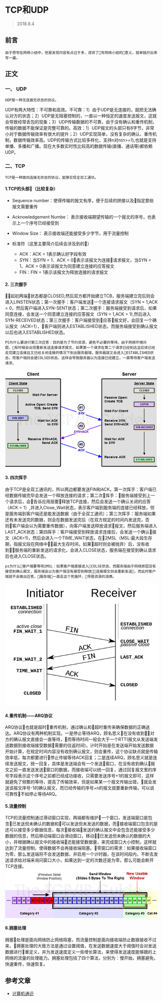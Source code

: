 # TCP和UDP
> 2018.8.4
## 前言
    由于想写在网络小结中，但是发现内容有点过于多，违背了写网络小结的意义，就单独拧出来写一遍。
## 正文

### 一、 UDP
    UDP是一种无连接无状态的协议。
UDP有两大特性：不可靠和高效。不可靠：1）由于UDP是无连接的，就把无法确认对方的状态；2）UDP是无阻塞控制的，一直以一种恒定的速度发送报文，这就会导致经常丢包的现象；3）UDP传输数据的不可靠，由于没有确认和重传机制，传输的数据不能保证是完整可靠的。高效：1）UDP报文的头部只有8字节，非常小对于数据传输效率有很大的提升；2）UDP实现简单，没有复杂的确认、重传机制，数据传输效率高。UDP的传输方式比较多样化，支持n对n(n>=1),也就是支持单播、多播和广播。现在大多数实时性比较高的数据传输(直播、通话等)都依赖UDP。
### 二、TCP
    TCP是一种面向连接无状态的协议，能够实现全双工通讯。

#### 1.TCP的头部（比较复杂）
- Sequence number：使得传输的报文有序，便于后续的拼接以及指定那些报文需要重传
- Acknowledgement Numbe： 表示接收端期望传输的一个报文的序号，也表示上一个序号已经接受到
- Window Size： 表示接收端还能接受多少字节，用于流量控制
- 标准符（这里主要简介后续会涉及到的）

    - ACK：ACK = 1表示确认好字段有效
    - SYN：当SYN = 1、ACK = 0表示该报文为连接请求报文，当SYN = 1、ACK = 0表示该报文为同意建立连接的应答报文
    - FIN：FIN = 1表示该报文为释放连接的请求报文
#### 2. 三次握手
起初两端状态都是CLOSED,然后双方都开始建立TCB，服务端建立完后则会进入LINSTEN状态；第一次握手：客户端发送一个连接请求报文（SYN = 1,ACK = 0，然后客户端进入SYN-SENT状态；第二次握手：服务端接受到请求后，如果同意连接，会发送一个同意建立连接的应答报文（SYN = 1,ACK = 1),然后进入SYN-RECEIVED状态；第三次握手：客户端接受到应答报文好，会回复一个确认报文（ACK=1），客户端则进入ESTABLISHED状态，而服务端接受到确认报文以后也进入ESTABLISHED状态。

    PS为什么要进行第三次应答：目的是为了节约资源，避免不必要的等待，由于网络环境问题，有时候会出现重新发送连接请求报文，如果第一个请求在第二个请求已经到达且后续已经走完建立连接且又已经关闭连接的情况下到达服务器端，服务器就又会进入ESTABLISHED状态，而客户端则会是COLSED状态，这样会导致服务器以为连接已经建立，一直等待客户端发送请求。
![image](/img/03.jpg)
#### 3. 四次挥手
由于TCP是全双工通讯的，所以两边都要发送FIN和ACK。第一次挥手：客户端已经数据传输完毕会发送一个释放连接的请求；第二次挥手：服务端接受到上一个请求后，会告诉应用层要释放TCP连接，然后会发送一个确认关闭的应答（ACK = 1）,并进入Close_Wait状态，表示客户端到服务端的连接已经释放，但是服务端到客户端还是能发送数据（由于全双工通讯）；第三次挥手：服务端如果还有未发送完的数据，则会在数据发送完后（在双方规定的时间内发送完，否则客户端会以为需要重传数据），向客户端发送释放请求报文，然后服务端进入LAST_ACK状态；第四挥手：客户端接受到释放请求连接后，会发送一个确认报文（ACK=1)，然后会进入一个TIME_WAIT状态，在2MSL（MSL:最大段生存期，指报文段在网络中最大生存时间，如果超时则会被抛弃）后，没有收到服务端的重新发送的请求化，会进入CLOSE状态，服务端在接受到确认请求后也进入CLOSE状态。

    ps为什么客户端要等待2MSL：如果客户端直接进入COLSE状态，而服务端由于网络原因没有接受到确认报文，服务端会以为客户端没有接受到释放连接报文则会重新发送，而此时客户端就不会做出应答，服务端一直走这个死循环，导致资源的浪费。
![image](/img/04.png)
#### 4.重传机制——ARQ协议
ARQ协议也就是超时重传机制，通过确认和超时重传来确保数据的正确送达。ARQ协议有两种机制实现。一是停止等待ARQ，顾名思义在没有收到对方的确认报文直接会一直等待，而等待时间一般会大于一个RTT(报文从发送端发送数据到接收端接受数据需要的往返时间)，计时开始是在发送端开始发送数据开始计算，在规定时间内容没有收到确认报文，则会重传，这个协议缺点就是传输效率低，每次都要进行停止传输等待ACK回复；二是连续ARQ，顾名思义就是连续发送报文，统一回复，具体是发送端会有一个发送窗口，在没有收到确认报文之前一直发送发送窗口的数据，而接收端可以统一回复，通过回复报文里的序号字段表示这个序号之前都已经成功接收，只需要发送序号+1的报文即可，这样就避免了频繁的等待，提高了传输效率，但是如果某一个报文传输出错，就会发送该报文序号-1的确认报文，而已经传输的序号+n的报文就要重新传输，可以说可靠性不如停止等待ARQ。

#### 5.流量控制
TCP的流量控制通过滑动窗口实现，两端都有维护一个窗口，发送端窗口是包含已发送但未确认的数据和可以发送但未发送的数据，而接收端窗口包含的是还可以接受多少数据信息，每次接收端发送的确认报文中会包含还能接受多少数据的信息，然后移动端窗口会滑动窗口，移动已发送但未确认的数据的大小，并根据确认报文中的接收端还能接受数据量，来完成窗口大小控制，这样就达到了流量控制，使得数据不会再接收端阻塞。零窗口的需求：如果接收端窗口为零，那么发送端将不会发送数据，并启用一个计时器，在该时间段内，不断去发送请求给对端来询问窗口大小，如果达到一定的次数还是为零，那么可能会断开TCP连接。
![image](/img/05.jpg)
#### 6.拥塞处理
拥塞处理是面向网络防止网络阻塞，而流量控制是面向接收端防止数据接收不过来，拥塞处理的大致方法是通过设置阈值，在发送数据速度大于阈值时会对发送数据进行重定义，并为发送速度定义一些增长算法，来使得发送速度能够跟的上网络的流量的处理能力。拥塞处理包括了四个算法，分别为：慢开始，拥塞避免，快速重传，快速恢复。
## 参考文章
- [计算机通识](https://yuchengkai.cn/docs/zh/cs/)